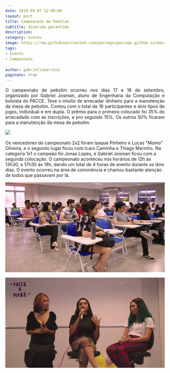 ```yaml
---
date: 2019-09-07 12:00:00
layout: post
title: Campeonato de Pebolim
subtitle: diversão garantida
description: 
category: evento
image: https://raw.githubusercontent.com/pacceqx/pacceqx.github.io/master/assets/pic/2019-10-07/capa.png
tags:
- Evento
- Campeonato 

author: gabriellabarroso
paginate: true
---
```

<p style="text-align: justify">
O campeonato de pebolim ocorreu nos dias 17 e 18 de setembro, organizado por Gabriel Josman, aluno de Engenharia da Computação e bolsista do PACCE. Teve o intuito de arrecadar dinheiro para a manutenção da mesa de pebolim. Contou com o total de 16 participantes e dois tipos de jogos, individual e em dupla. O prêmio para o primeiro colocado foi 35% do arrecadado com as inscrições, e pro segundo 15%. Os outros 50% ficaram para a manutenção da mesa de pebolim. </p>

![](https://raw.githubusercontent.com/pacceqx/pacceqx.github.io/master/assets/pic/2019-10-07/img1.jpg)

Os vencedores do campeonato 2x2 foram Isaque Pinheiro e Lucas "Momo" Oliveira, e o segundo lugar ficou com Icaro Caminha e Thiago Marinho. Na categoria 1x1 o campeão foi Jonas Lopes, e Gabriel Josman ficou com a segunda colocação.
O campeonato aconteceu nos horários de 12h às 13h30, e 17h30 às 18h, dando um total de 4 horas de evento durante os dois dias. 
O evento ocorreu na área de convivência e chamou bastante atenção de todos que passavam por lá.

![](https://raw.githubusercontent.com/pacceqx/pacceqx.github.io/master/assets/pic/2019-10-02/img2.jpg)

![](https://raw.githubusercontent.com/pacceqx/pacceqx.github.io/master/assets/pic/2019-10-02/img1.jpg)